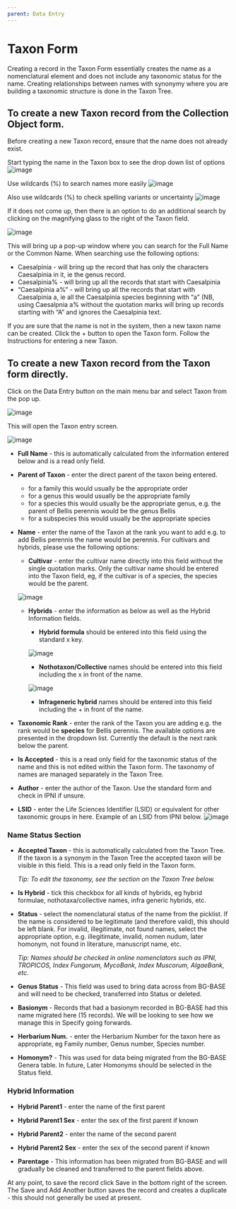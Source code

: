```yaml
---
parent: Data Entry
---
```


# Taxon Form

Creating a record in the Taxon Form essentially creates the name as a nomenclatural element and does not include any taxonomic status for the name. Creating relationships between names with synonymy where you are building a taxonomic structure is done in the Taxon Tree.


## To create a new Taxon record from the Collection Object form.

Before creating a new Taxon record, ensure that the name does not already exist.

Start typing the name in the Taxon box to see the drop down list of options
![image](https://user-images.githubusercontent.com/6713716/174123840-42d9f48f-7d6f-49db-8abf-78de8d05badf.png)

Use wildcards (%) to search names more easily
![image](https://user-images.githubusercontent.com/6713716/174124039-4f4d186f-49c0-4ce7-a1f5-ed389721ddef.png)

Also use wildcards (%) to check spelling variants or uncertainty
![image](https://user-images.githubusercontent.com/6713716/174124260-e04cee05-e366-4eca-b367-93d7e0a6c677.png)

If it does not come up, then there is an option to do an additional search by clicking on the magnifying glass to the right of the Taxon field.

![image](https://user-images.githubusercontent.com/6713716/174125279-b0e07dae-270b-4b38-aafa-e475d36b002a.png)

This will bring up a pop-up window where you can search for the Full Name or the Common Name. When searching use the following options:
- Caesalpinia - will bring up the record that has only the characters Caesalpinia in it, ie the genus record.
- Caesalpinia% - will bring up all the records that start with Caesalpinia
- “Caesalpinia a%” - will bring up all the records that start with Caesalpinia a, ie all the Caesalpinia species beginning with “a” (NB, using Caesalpnia a% without the quotation marks will bring up records starting with “A” and ignores the Caesalpinia text.

If you are sure that the name is not in the system, then a new taxon name can be created. Click the + button to open the Taxon form. Follow the Instructions for entering a new Taxon.



## To create a new Taxon record from the Taxon form directly.

Click on the Data Entry button on the main menu bar and select Taxon from the pop up.

![image](https://user-images.githubusercontent.com/6713716/174126665-4dfc03f3-c1a4-4a41-8ff9-1651fc204f8b.png)

This will open the Taxon entry screen.

![image](https://user-images.githubusercontent.com/6713716/174126791-8516a15c-bc0a-430d-bf2c-651ffa58eb53.png)

- **Full Name** - this is automatically calculated from the information entered below and is a read only field.
- **Parent of Taxon** - enter the direct parent of the taxon being entered.
  - for a family this would usually be the appropriate order
  - for a genus this would usually be the appropriate family
  - for a species this would usually be the appropriate genus, e.g. the parent of Bellis perennis would be the genus Bellis
  - for a subspecies this would usually be the appropriate species

- **Name** - enter the name of the Taxon at the rank you want to add e.g. to add Bellis perennis the name would be perennis. For cultivars and hybrids, please use the following options:
  - **Cultivar** - enter the cultivar name directly into this field without the single quotation marks. Only the cultivar name should be entered into the Taxon field, eg, if the cultivar is of a species, the species would be the parent.

  ![image](https://user-images.githubusercontent.com/6713716/174128098-249a8bb9-2093-49f9-b827-533a87f3527a.png)

  - **Hybrids** - enter the information as below as well as the Hybrid Information fields.

    - **Hybrid formula** should be entered into this field using the standard x key.

    ![image](https://user-images.githubusercontent.com/6713716/174128499-9dc4379e-6dfb-4028-b5fc-d27d7235562e.png)

    - **Nothotaxon/Collective** names should be entered into this field including the x in front of the name.
    
    ![image](https://user-images.githubusercontent.com/6713716/174128662-3c7b55ea-c602-4ee8-b180-26b33eb06d7a.png)

    - **Infrageneric hybrid** names should be entered into this field including the + in front of the name.

- **Taxonomic Rank** - enter the rank of the Taxon you are adding e.g. the rank would be **species** for Bellis perennis. The available options are presented in the dropdown list. Currently the default is the next rank below the parent.
- **Is Accepted** - this is a read only field for the taxonomic status of the name and this is not edited within the Taxon form. The taxonomy of names are managed separately in the Taxon Tree.
- **Author** - enter the author of the Taxon. Use the standard form and check in IPNI if unsure.
- **LSID** - enter the Life Sciences Identifier (LSID) or equivalent for other taxonomic groups in here. Example of an LSID from IPNI below.
  ![image](https://user-images.githubusercontent.com/6713716/174129301-47a82242-b7af-4de1-919e-0c7e266b791e.png)

### Name Status Section

- **Accepted Taxon** - this is automatically calculated from the Taxon Tree. If the taxon is a synonym in the Taxon Tree the accepted taxon will be visible in this field. This is a read only field in the Taxon form.

  _Tip: To edit the taxonomy, see the section on the Taxon Tree below._

- **Is Hybrid** - tick this checkbox for all kinds of hybrids, eg hybrid formulae, nothotaxa/collective names, infra generic hybrids, etc.

- **Status** - select the nomenclatural status of the name from the picklist. If the name is considered to be legitimate (and therefore valid), this should be left blank. For invalid, illegitimate, not found names, select the appropriate option, e.g. illegitimate, invalid, nomen nudum, later homonym, not found in literature, manuscript name, etc.

  _Tip: Names should be checked in online nomenclators such as IPNI, TROPICOS, Index Fungorum, MycoBank, Index Muscorum, AlgaeBank, etc._

- **Genus Status** - This field was used to bring data across from BG-BASE and will need to be checked, transferred into Status or deleted.
- **Basionym** - Records that had a basionym recorded in BG-BASE had this name migrated here (15 records). We will be looking to see how we manage this in Specify going forwards.

- **Herbarium Num.** - enter the Herbarium Number for the taxon here as appropriate, eg Family number, Genus number, Species number.

- **Homonym?** - This was used for data being migrated from the BG-BASE Genera table. In future, Later Homonyms should be selected in the Status field.

### Hybrid Information

- **Hybrid Parent1** - enter the name of the first parent
- **Hybrid Parent1 Sex** - enter the sex of the first parent if known
- **Hybrid Parent2** - enter the name of the second parent
- **Hybrid Parent2 Sex** - enter the sex of the second parent if known

- **Parentage** - This information has been migrated from BG-BASE and will gradually be cleaned and transferred to the parent fields above.

At any point, to save the record click Save in the bottom right of the screen. The Save and Add Another button saves the record and creates a duplicate - this should not generally be used at present.
